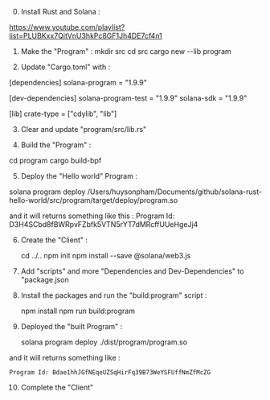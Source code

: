 0. Install Rust and Solana :

https://www.youtube.com/playlist?list=PLUBKxx7QjtVnU3hkPc8GF1Jh4DE7cf4n1


1. Make the "Program" :
    mkdir src
    cd src
    cargo new --lib program


2. Update "Cargo.toml" with :

[dependencies]
solana-program = "1.9.9"

[dev-dependencies]
solana-program-test = "1.9.9"
solana-sdk = "1.9.9"

[lib]
crate-type = ["cdylib", "lib"]


3. Clear and update "program/src/lib.rs"


4. Build the "Program" :

cd program
cargo build-bpf


5. Deploy the "Hello world" Program :

solana program deploy /Users/huysonpham/Documents/github/solana-rust-hello-world/src/program/target/deploy/program.so

and it will returns something like this :
    Program Id: D3H4SCbd8fBWRpvFZbfk5VTN5rYT7dMRcffUUeHgeJj4


6. Create the "Client" :

    cd ../..
    npm init
    npm install --save @solana/web3.js


7. Add "scripts" and more "Dependencies and Dev-Dependencies" to "package.json


8. Install the packages and run the "build:program" script :

    npm install
    npm run build:program


9.  Deployed the "built Program" :

    solana program deploy ./dist/program/program.so

and it will returns something like :

    Program Id: Bdae1hhJGfNEqeUZSqHirFq39B73WeYSFUffNmZfMcZG

10. Complete the "Client"